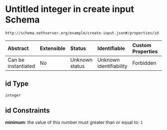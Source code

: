 # Untitled integer in create input Schema

```txt
http://schema.nethserver.org/example/create-input.json#/properties/id
```



| Abstract            | Extensible | Status         | Identifiable            | Custom Properties | Additional Properties | Access Restrictions | Defined In                                                              |
| :------------------ | :--------- | :------------- | :---------------------- | :---------------- | :-------------------- | :------------------ | :---------------------------------------------------------------------- |
| Can be instantiated | No         | Unknown status | Unknown identifiability | Forbidden         | Allowed               | none                | [create-input.json\*](example/create-input.json "open original schema") |

## id Type

`integer`

## id Constraints

**minimum**: the value of this number must greater than or equal to: `1`
